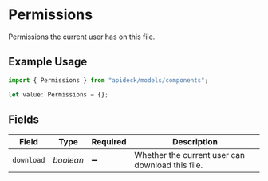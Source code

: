# Permissions

Permissions the current user has on this file.

## Example Usage

```typescript
import { Permissions } from "apideck/models/components";

let value: Permissions = {};
```

## Fields

| Field                                            | Type                                             | Required                                         | Description                                      |
| ------------------------------------------------ | ------------------------------------------------ | ------------------------------------------------ | ------------------------------------------------ |
| `download`                                       | *boolean*                                        | :heavy_minus_sign:                               | Whether the current user can download this file. |